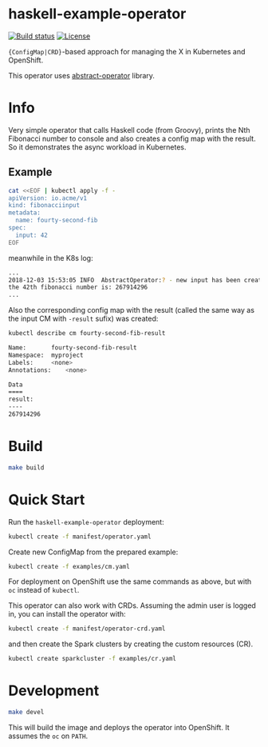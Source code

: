 # haskell-example-operator

[![Build status](https://travis-ci.org/jvm-operators/haskell-example-operator.svg?branch=master)](https://travis-ci.org/jvm-operators/haskell-example-operator)
[![License](https://img.shields.io/badge/license-Apache--2.0-blue.svg)](http://www.apache.org/licenses/LICENSE-2.0)

`{ConfigMap|CRD}`-based approach for managing the X in Kubernetes and OpenShift.

This operator uses [abstract-operator](https://github.com/jvm-operators/abstract-operator) library.

# Info
Very simple operator that calls Haskell code (from Groovy), prints the Nth Fibonacci number to console and also creates
 a config map with the result. So it demonstrates the async workload in Kubernetes.
 
## Example

```bash
cat <<EOF | kubectl apply -f -
apiVersion: io.acme/v1
kind: fibonacciinput
metadata:
  name: fourty-second-fib
spec:
  input: 42
EOF
```

meanwhile in the K8s log:

```bash
...
2018-12-03 15:53:05 INFO  AbstractOperator:? - new input has been created: io.operator.types.FibonacciInput@59c12e28[name=fourty-second-fib,input=42,additionalProperties={}]
the 42th fibonacci number is: 267914296
...
```

Also the corresponding config map with the result (called the same way as the input CM with `-result` sufix) was created:


```bash
kubectl describe cm fourty-second-fib-result

Name:		fourty-second-fib-result
Namespace:	myproject
Labels:		<none>
Annotations:	<none>

Data
====
result:
----
267914296

```

# Build

```bash
make build
```

# Quick Start

Run the `haskell-example-operator` deployment:
```bash
kubectl create -f manifest/operator.yaml
```

Create new ConfigMap from the prepared example:

```bash
kubectl create -f examples/cm.yaml
```


For deployment on OpenShift use the same commands as above, but with `oc` instead of `kubectl`.


This operator can also work with CRDs. Assuming the admin user is logged in, you can install the operator with:

```bash
kubectl create -f manifest/operator-crd.yaml
```

and then create the Spark clusters by creating the custom resources (CR).

```bash
kubectl create sparkcluster -f examples/cr.yaml
```

# Development

```bash
make devel
```

This will build the image and deploys the operator into OpenShift. It assumes the `oc` on `PATH`.